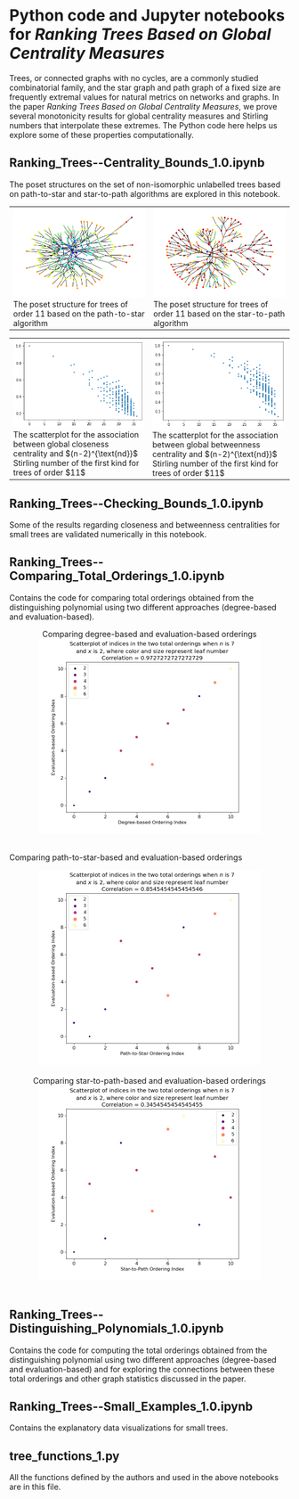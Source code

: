 # Python code and Jupyter notebooks for *Ranking Trees Based on Global Centrality Measures*

Trees, or connected graphs with no cycles, are a commonly studied combinatorial family, and the star 
graph and path graph of a fixed size are frequently extremal values for natural metrics on networks 
and graphs. In the paper *Ranking Trees Based on Global Centrality Measures*, 
we prove several monotonicity results for global centrality measures and 
Stirling numbers that interpolate these extremes. The Python code here helps us explore
some of these properties computationally. 

## **Ranking\_Trees--Centrality\_Bounds\_1.0.ipynb** 

The poset structures on the set of non-isomorphic unlabelled trees based on path-to-star and star-to-path algorithms are explored in this notebook. 

<center>
  <table>
    <tr>
      <td><img src = 'https://github.com/drdeford/Ranking_Trees/blob/main/Figures/path_to_star_11.png' width = '400'>
      <br>The poset structure for trees of order 11 based on the path-to-star algorithm
      </td>
      <td><img src = 'https://github.com/drdeford/Ranking_Trees/blob/main/Figures/star_to_path_11.png' width = '400'>
      <br>The poset structure for trees of order 11 based on the star-to-path algorithm
      </td>
    </tr>
  </table>
</center>
<center>
  <table>
    <tr>
      <td><img src = 'https://github.com/drdeford/Ranking_Trees/blob/main/Figures/trees_clo_11.png' width = '400'>
      <br>The scatterplot for the association between global closeness centrality and $(n-2)^{\text{nd}}$ Stirling number of the first kind for trees of order $11$
      </td>
      <td><img src = 'https://github.com/drdeford/Ranking_Trees/blob/main/Figures/trees_bet_11.png' width = '400'>
      <br>The scatterplot for the association between global betweenness centrality and $(n-2)^{\text{nd}}$ Stirling number of the first kind for trees of order $11$
      </td>
    </tr>
  </table>
</center>

## **Ranking\_Trees--Checking\_Bounds\_1.0.ipynb**

Some of the results regarding closeness and betweenness centralities for small trees are validated numerically in this notebook. 

## **Ranking\_Trees--Comparing\_Total\_Orderings\_1.0.ipynb**

Contains the code for comparing total orderings obtained from the distinguishing polynomial using two different approaches (degree-based and evaluation-based).

<center>Comparing degree-based and evaluation-based orderings</center>
<center><img src = 'https://github.com/drdeford/Ranking_Trees/blob/main/Figures/ranking_total.gif' width = '400'></center>
<br>

<centre>Comparing path-to-star-based and evaluation-based orderings<br></center>
<center><img src = 'https://github.com/drdeford/Ranking_Trees/blob/main/Figures/ranking_path_to_star.gif' width = '400'></center>
<br>

<center>Comparing star-to-path-based and evaluation-based orderings</center>
<center><img src = 'https://github.com/drdeford/Ranking_Trees/blob/main/Figures/ranking_star_to_path.gif' width = '400'></center>
<br>

## **Ranking\_Trees--Distinguishing\_Polynomials\_1.0.ipynb**

Contains the code for computing the total orderings obtained from the distinguishing polynomial using two different approaches (degree-based and evaluation-based) and for exploring the connections between these total orderings and other graph statistics discussed in the paper.

## **Ranking\_Trees--Small\_Examples\_1.0.ipynb**

Contains the explanatory data visualizations for small trees.

## **tree\_functions_1.py** 

All the functions defined by the authors and used in the above notebooks are in this file.  
